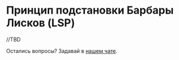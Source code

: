 # Принцип подстановки Барбары Лисков (LSP)

//TBD

Остались вопросы? Задавай в [нашем чате](https://t.me/technicalexcellenceru).
